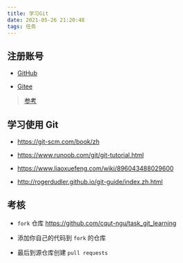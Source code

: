 ```yaml
---
title: 学习Git
date: 2021-05-26 21:20:48
tags: 任务
---
```


## 注册账号

- [GitHub](https://github.com/)

- [Gitee](https://gitee.com/)

<!-- more -->

> [参考](https://cloud.tencent.com/developer/article/1487508)

## 学习使用 Git

- https://git-scm.com/book/zh

- https://www.runoob.com/git/git-tutorial.html

- https://www.liaoxuefeng.com/wiki/896043488029600

- http://rogerdudler.github.io/git-guide/index.zh.html

## 考核

* `fork` 仓库 https://github.com/cqut-ngu/task_git_learning

* 添加你自己的代码到 `fork` 的仓库

* 最后到源仓库创建 `pull requests`
